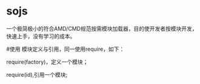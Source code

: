 #  sojs
一个极简极小的符合AMD/CMD规范按需模块加载器，目的使开发者按模块开发，快速上手，没有学习的成本。

#使用
模块定义与引用，同一使用require，如下：

require(factory)，定义一个模块；
 
require(id),引用一个模块;





